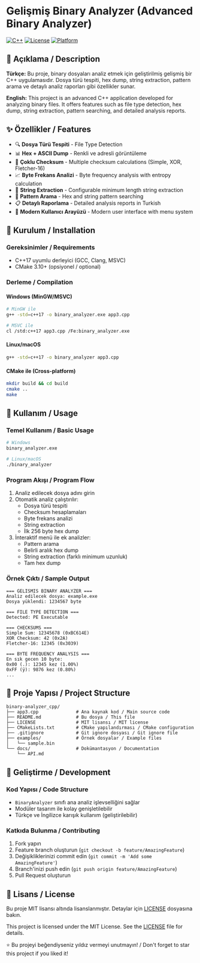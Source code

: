 # Gelişmiş Binary Analyzer (Advanced Binary Analyzer)

[![C++](https://img.shields.io/badge/C++-17-blue.svg)](https://isocpp.org/)
[![License](https://img.shields.io/badge/License-MIT-green.svg)](LICENSE)
[![Platform](https://img.shields.io/badge/Platform-Windows%20%7C%20Linux%20%7C%20macOS-lightgrey.svg)]()

## 📖 Açıklama / Description

**Türkçe:** Bu proje, binary dosyaları analiz etmek için geliştirilmiş gelişmiş bir C++ uygulamasıdır. Dosya türü tespiti, hex dump, string extraction, pattern arama ve detaylı analiz raporları gibi özellikler sunar.

**English:** This project is an advanced C++ application developed for analyzing binary files. It offers features such as file type detection, hex dump, string extraction, pattern searching, and detailed analysis reports.

## ✨ Özellikler / Features

- 🔍 **Dosya Türü Tespiti** - File Type Detection
- 📊 **Hex + ASCII Dump** - Renkli ve adresli görüntüleme
- 🔢 **Çoklu Checksum** - Multiple checksum calculations (Simple, XOR, Fletcher-16)
- 📈 **Byte Frekans Analizi** - Byte frequency analysis with entropy calculation
- 📝 **String Extraction** - Configurable minimum length string extraction
- 🎯 **Pattern Arama** - Hex and string pattern searching
- 📋 **Detaylı Raporlama** - Detailed analysis reports in Turkish
- 🎨 **Modern Kullanıcı Arayüzü** - Modern user interface with menu system

## 🚀 Kurulum / Installation

### Gereksinimler / Requirements
- C++17 uyumlu derleyici (GCC, Clang, MSVC)
- CMake 3.10+ (opsiyonel / optional)

### Derleme / Compilation

#### Windows (MinGW/MSVC)
```bash
# MinGW ile
g++ -std=c++17 -o binary_analyzer.exe app3.cpp

# MSVC ile
cl /std:c++17 app3.cpp /Fe:binary_analyzer.exe
```

#### Linux/macOS
```bash
g++ -std=c++17 -o binary_analyzer app3.cpp
```

#### CMake ile (Cross-platform)
```bash
mkdir build && cd build
cmake ..
make
```

## 📖 Kullanım / Usage

### Temel Kullanım / Basic Usage
```bash
# Windows
binary_analyzer.exe

# Linux/macOS
./binary_analyzer
```

### Program Akışı / Program Flow
1. Analiz edilecek dosya adını girin
2. Otomatik analiz çalıştırılır:
   - Dosya türü tespiti
   - Checksum hesaplamaları
   - Byte frekans analizi
   - String extraction
   - İlk 256 byte hex dump
3. İnteraktif menü ile ek analizler:
   - Pattern arama
   - Belirli aralık hex dump
   - String extraction (farklı minimum uzunluk)
   - Tam hex dump

### Örnek Çıktı / Sample Output
```
=== GELISMIS BINARY ANALYZER ===
Analiz edilecek dosya: example.exe
Dosya yüklendi: 1234567 byte

=== FILE TYPE DETECTION ===
Detected: PE Executable

=== CHECKSUMS ===
Simple Sum: 12345678 (0xBC614E)
XOR Checksum: 42 (0x2A)
Fletcher-16: 12345 (0x3039)

=== BYTE FREQUENCY ANALYSIS ===
En sık gecen 10 byte:
0x00 (.): 12345 kez (1.00%)
0xFF (ÿ): 9876 kez (0.80%)
...
```

## 📁 Proje Yapısı / Project Structure

```
binary-analyzer_cpp/
├── app3.cpp              # Ana kaynak kod / Main source code
├── README.md             # Bu dosya / This file
├── LICENSE               # MIT lisansı / MIT license
├── CMakeLists.txt        # CMake yapılandırması / CMake configuration
├── .gitignore            # Git ignore dosyası / Git ignore file
├── examples/             # Örnek dosyalar / Example files
│   └── sample.bin
└── docs/                 # Dokümantasyon / Documentation
    └── API.md
```

## 🔧 Geliştirme / Development

### Kod Yapısı / Code Structure
- `BinaryAnalyzer` sınıfı ana analiz işlevselliğini sağlar
- Modüler tasarım ile kolay genişletilebilir
- Türkçe ve İngilizce karışık kullanım (geliştirilebilir)

### Katkıda Bulunma / Contributing
1. Fork yapın
2. Feature branch oluşturun (`git checkout -b feature/AmazingFeature`)
3. Değişikliklerinizi commit edin (`git commit -m 'Add some AmazingFeature'`)
4. Branch'inizi push edin (`git push origin feature/AmazingFeature`)
5. Pull Request oluşturun

## 📝 Lisans / License

Bu proje MIT lisansı altında lisanslanmıştır. Detaylar için [LICENSE](LICENSE) dosyasına bakın.

This project is licensed under the MIT License. See the [LICENSE](LICENSE) file for details.


⭐ Bu projeyi beğendiyseniz yıldız vermeyi unutmayın! / Don't forget to star this project if you liked it!
